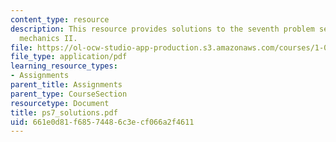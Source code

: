 ```yaml
---
content_type: resource
description: This resource provides solutions to the seventh problem set on engineering
  mechanics II.
file: https://ol-ocw-studio-app-production.s3.amazonaws.com/courses/1-060-engineering-mechanics-ii-spring-2006/661e0d81f68574486c3ecf066a2f4611_ps7_solutions.pdf
file_type: application/pdf
learning_resource_types:
- Assignments
parent_title: Assignments
parent_type: CourseSection
resourcetype: Document
title: ps7_solutions.pdf
uid: 661e0d81-f685-7448-6c3e-cf066a2f4611
---
```


